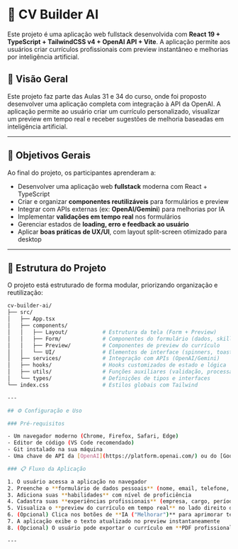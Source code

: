 # 📄 CV Builder AI

Este projeto é uma aplicação web fullstack desenvolvida com **React 19 + TypeScript + TailwindCSS v4 + OpenAI API + Vite**. A aplicação permite aos usuários criar currículos profissionais com preview instantâneo e melhorias por inteligência artificial. 

## 📌 Visão Geral

Este projeto faz parte das Aulas 31 e 34 do curso, onde foi proposto desenvolver uma aplicação completa com integração à API da OpenAI. A aplicação permite ao usuário criar um currículo personalizado, visualizar um preview em tempo real e receber sugestões de melhoria baseadas em inteligência artificial.

---

## 🎯 Objetivos Gerais  

Ao final do projeto, os participantes aprenderam a:  

- Desenvolver uma aplicação web **fullstack** moderna com React + TypeScript  
- Criar e organizar **componentes reutilizáveis** para formulários e preview  
- Integrar com APIs externas (ex: **OpenAI/Gemini**) para melhorias por IA  
- Implementar **validações em tempo real** nos formulários  
- Gerenciar estados de **loading, erro e feedback ao usuário**  
- Aplicar **boas práticas de UX/UI**, com layout split-screen otimizado para desktop  

---

## 📂 Estrutura do Projeto  

O projeto está estruturado de forma modular, priorizando organização e reutilização:  

```bash
cv-builder-ai/
├── src/
│   ├── App.tsx
│   ├── components/
│   │   ├── Layout/           # Estrutura da tela (Form + Preview)
│   │   ├── Form/             # Componentes do formulário (dados, skills, experiências)
│   │   ├── Preview/          # Componentes de preview do currículo
│   │   └── UI/               # Elementos de interface (spinners, toasts, errors)
│   ├── services/             # Integração com APIs (OpenAI/Gemini)
│   ├── hooks/                # Hooks customizados de estado e lógica
│   ├── utils/                # Funções auxiliares (validação, processamento de texto)
│   └── types/                # Definições de tipos e interfaces
└── index.css                 # Estilos globais com Tailwind

---

## ⚙️ Configuração e Uso

### Pré-requisitos

- Um navegador moderno (Chrome, Firefox, Safari, Edge)  
- Editor de código (VS Code recomendado)  
- Git instalado na sua máquina  
- Uma chave de API da [OpenAI](https://platform.openai.com/) ou do [Google AI Studio (Gemini)](https://aistudio.google.com/)

### 📋 Fluxo da Aplicação

1. O usuário acessa a aplicação no navegador  
2. Preenche o **formulário de dados pessoais** (nome, email, telefone, LinkedIn, resumo)  
3. Adiciona suas **habilidades** com nível de proficiência  
4. Cadastra suas **experiências profissionais** (empresa, cargo, período, descrição)  
5. Visualiza o **preview do currículo em tempo real** no lado direito da tela  
6. (Opcional) Clica nos botões de **IA ("Melhorar")** para aprimorar textos automaticamente  
7. A aplicação exibe o texto atualizado no preview instantaneamente  
8. (Opcional) O usuário pode exportar o currículo em **PDF profissional** (se implementado)

---

